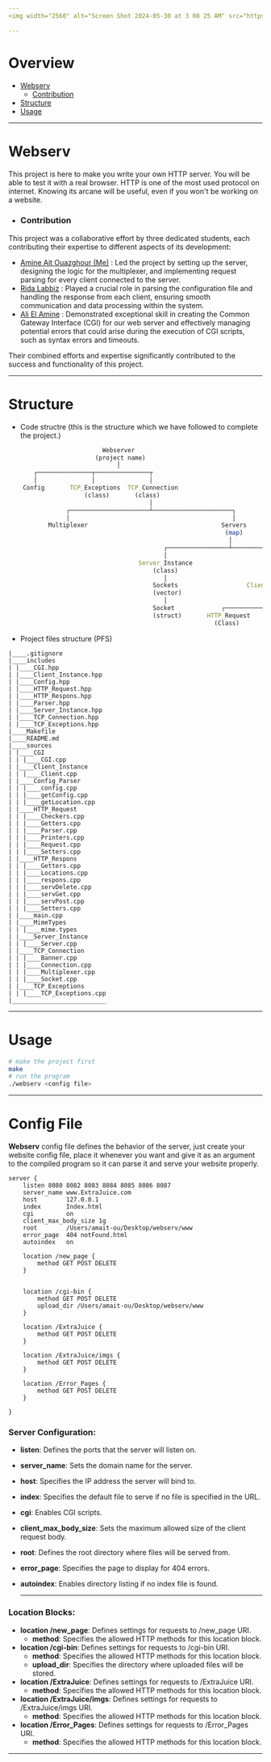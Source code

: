 ```yaml
---
<img width="2560" alt="Screen Shot 2024-05-30 at 3 08 25 AM" src="https://github.com/amaitou/Webserv/assets/49293816/8311fefc-e3e9-4d66-8667-253299a47938">

---
```

# Overview

- [Webserv](https://github.com/amaitou/Webserv?tab=readme-ov-file#webserv)
  - [Contribution](https://github.com/amaitou/Webserv?tab=readme-ov-file#contribution)
- [Structure](https://github.com/amaitou/Webserv?tab=readme-ov-file#structure)
- [Usage](https://github.com/amaitou/Webserv?tab=readme-ov-file#usage)

---

# Webserv
This project is here to make you write your own HTTP server. You will be able to test it with a real browser. HTTP is one of the most used protocol on internet. Knowing its arcane will be useful, even if you won't be working on a website.

- ### Contribution

This project was a collaborative effort by three dedicated students, each contributing their expertise to different aspects of its development:

- [Amine Ait Ouazghour (Me)](https://www.linkedin.com/in/amaitou/) : Led the project by setting up the server, designing the logic for the multiplexer, and implementing request parsing for every client connected to the server.
- [Rida Labbiz](https://www.linkedin.com/in/rida-labbiz-320b661b8/) : Played a crucial role in parsing the configuration file and handling the response from each client, ensuring smooth communication and data processing within the system.
- [Ali El Amine](https://www.linkedin.com/in/el-amine-ali-0650b1181/) : Demonstrated exceptional skill in creating the Common Gateway Interface (CGI) for our web server and effectively managing potential errors that could arise during the execution of CGI scripts, such as syntax errors and timeouts.


Their combined efforts and expertise significantly contributed to the success and functionality of this project.

---

# Structure

- Code structre (this is the structure which we have followed to complete the project.)
```mathematica
                          Webserver
                        (project name)
                              │
       ┌───────────────┬───────────────┬
       │               │               │
    Config       TCP_Exceptions  TCP_Connection
                     (class)       (class)
                                       │
                ┌──────────────────────┴──────────────────────┐
                │                                             │
           Multiplexer                                     Servers
                                                         	(map)
                                                             │
                                           ┌─────────────────┴────────────┐
                                           │                              │
                              		Server_Instance                    Clients
                                   		(class)                          (map)
                                           │                              │
                                        Sockets                   Client_Instance
                                        (vector)                       (class)
                                           │                              │
                                        Socket             ┌─────────────┴─────────────┐
                                        (struct)       HTTP_Request           	HTTP_Response
                                                         (Class)                  (Class)
```

- Project files structure (PFS)

```
|____.gitignore
|____includes
| |____CGI.hpp
| |____Client_Instance.hpp
| |____Config.hpp
| |____HTTP_Request.hpp
| |____HTTP_Respons.hpp
| |____Parser.hpp
| |____Server_Instance.hpp
| |____TCP_Connection.hpp
| |____TCP_Exceptions.hpp
|____Makefile
|____README.md
|____sources
| |____CGI
| | |____CGI.cpp
| |____Client_Instance
| | |____Client.cpp
| |____Config_Parser
| | |____config.cpp
| | |____getConfig.cpp
| | |____getLocation.cpp
| |____HTTP_Request
| | |____Checkers.cpp
| | |____Getters.cpp
| | |____Parser.cpp
| | |____Printers.cpp
| | |____Request.cpp
| | |____Setters.cpp
| |____HTTP_Respons
| | |____Getters.cpp
| | |____Locations.cpp
| | |____respons.cpp
| | |____servDelete.cpp
| | |____servGet.cpp
| | |____servPost.cpp
| | |____Setters.cpp
| |____main.cpp
| |____MimeTypes
| | |____mime.types
| |____Server_Instance
| | |____Server.cpp
| |____TCP_Connection
| | |____Banner.cpp
| | |____Connection.cpp
| | |____Multiplexer.cpp
| | |____Socket.cpp
| |____TCP_Exceptions
| | |____TCP_Exceptions.cpp
|__________________________
```
---

# Usage

```sh
# make the project first
make
# run the program
./webserv <config file>
```

---

# Config File

**Webserv** config file defines the behavior of the server, just create your website config file, place it whenever you want and give it as an argument to the compiled program so it can parse it and serve your website properly.

```
server {
    listen 8080 8082 8083 8084 8085 8086 8087
    server_name www.ExtraJuice.com
    host        127.0.0.1
    index       Index.html
    cgi         on
    client_max_body_size 1g
    root        /Users/amait-ou/Desktop/webserv/www
    error_page  404 notFound.html
    autoindex   on

	location /new_page {
		method GET POST DELETE
	}

    
    location /cgi-bin {
        method GET POST DELETE
		upload_dir /Users/amait-ou/Desktop/webserv/www
    }
    
    location /ExtraJuice {
        method GET POST DELETE
    }
    
    location /ExtraJuice/imgs {
        method GET POST DELETE
    }

    location /Error_Pages {
        method GET POST DELETE
    }

}
```

### Server Configuration:

- **listen**: Defines the ports that the server will listen on.
- **server_name**: Sets the domain name for the server.
- **host**: Specifies the IP address the server will bind to.
- **index**: Specifies the default file to serve if no file is specified in the URL.
- **cgi**: Enables CGI scripts.
- **client_max_body_size**: Sets the maximum allowed size of the client request body.
- **root**: Defines the root directory where files will be served from.
- **error_page**: Specifies the page to display for 404 errors.
- **autoindex**: Enables directory listing if no index file is found.

   ---

### Location Blocks:

- **location /new_page**: Defines settings for requests to /new_page URI.
   - **method**: Specifies the allowed HTTP methods for this location block.
- **location /cgi-bin**: Defines settings for requests to /cgi-bin URI.
   - **method**: Specifies the allowed HTTP methods for this location block.
   - **upload_dir**: Specifies the directory where uploaded files will be stored.
- **location /ExtraJuice**: Defines settings for requests to /ExtraJuice URI.
   - **method**: Specifies the allowed HTTP methods for this location block.
- **location /ExtraJuice/imgs**: Defines settings for requests to /ExtraJuice/imgs URI.
   - **method**: Specifies the allowed HTTP methods for this location block.
- **location /Error_Pages**: Defines settings for requests to /Error_Pages URI.
   - **method**: Specifies the allowed HTTP methods for this location block.

---